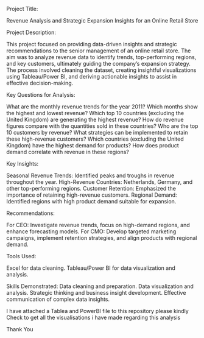 Project Title:

Revenue Analysis and Strategic Expansion Insights for an Online Retail Store

Project Description:

This project focused on providing data-driven insights and strategic recommendations to the senior management of an online retail store. The aim was to analyze revenue data to identify trends, top-performing regions, and key customers, ultimately guiding the company’s expansion strategy. The process involved cleaning the dataset, creating insightful visualizations using Tableau/Power BI, and deriving actionable insights to assist in effective decision-making.

Key Questions for Analysis:

What are the monthly revenue trends for the year 2011? Which months show the highest and lowest revenue? Which top 10 countries (excluding the United Kingdom) are generating the highest revenue? How do revenue figures compare with the quantities sold in these countries? Who are the top 10 customers by revenue? What strategies can be implemented to retain these high-revenue customers? Which countries (excluding the United Kingdom) have the highest demand for products? How does product demand correlate with revenue in these regions?

Key Insights:

Seasonal Revenue Trends: Identified peaks and troughs in revenue throughout the year. High-Revenue Countries: Netherlands, Germany, and other top-performing regions. Customer Retention: Emphasized the importance of retaining high-revenue customers. Regional Demand: Identified regions with high product demand suitable for expansion.

Recommendations:

For CEO: Investigate revenue trends, focus on high-demand regions, and enhance forecasting models. For CMO: Develop targeted marketing campaigns, implement retention strategies, and align products with regional demand.

Tools Used:

Excel for data cleaning. Tableau/Power BI for data visualization and analysis.

Skills Demonstrated: Data cleaning and preparation. Data visualization and analysis. Strategic thinking and business insight development. Effective communication of complex data insights.

I have attached a Tablea and PowerBI file to this repository please kindly Check to get all  the visualisations i have made regarding this analysis 

Thank You
